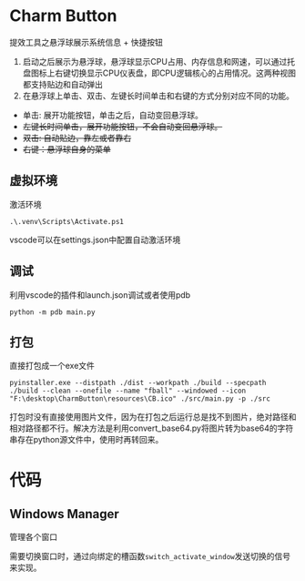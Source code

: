 # Charm Button
提效工具之悬浮球展示系统信息 + 快捷按钮

 1. 启动之后展示为悬浮球，悬浮球显示CPU占用、内存信息和网速，可以通过托盘图标上右键切换显示CPU仪表盘，即CPU逻辑核心的占用情况。这两种视图都支持贴边和自动弹出
 2. 在悬浮球上单击、双击、左键长时间单击和右键的方式分别对应不同的功能。
  - 单击: 展开功能按钮，单击之后，自动变回悬浮球。
  - ~~左键长时间单击，展开功能按钮，不会自动变回悬浮球。~~
  - ~~双击: 自动贴边，靠左或者靠右~~
  - ~~右键：悬浮球自身的菜单~~

## 虚拟环境
激活环境
```
.\.venv\Scripts\Activate.ps1
```
vscode可以在settings.json中配置自动激活环境
## 调试
利用vscode的插件和launch.json调试或者使用pdb
```
python -m pdb main.py
```
## 打包
直接打包成一个exe文件
```
pyinstaller.exe --distpath ./dist --workpath ./build --specpath ./build --clean --onefile --name "fball" --windowed --icon "F:\desktop\CharmButton\resources\CB.ico" ./src/main.py -p ./src
```
打包时没有直接使用图片文件，因为在打包之后运行总是找不到图片，绝对路径和相对路径都不行。解决方法是利用convert_base64.py将图片转为base64的字符串存在python源文件中，使用时再转回来。


# 代码

## Windows Manager
管理各个窗口

需要切换窗口时，通过向绑定的槽函数`switch_activate_window`发送切换的信号来实现。

